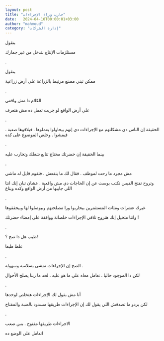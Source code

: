 ```yaml
---
layout: post
title: "حارب وراء الإجراءات"
date:   2024-04-10T00:00:01+03:00
author: "mahmoud"
category: "إدارة الشركات"
---
```



بتقول

مستلزمات الإنتاج بتدخل من غير جمارك

.

بتقول

ممكن تبني مصنع مرتبط بالزراعة على أرض زراعية

.

الكلام دا مش واقعي

على أرض الواقع لو جربت تعمل ده مش هتعرف

.

الحقيقة إن الناس دي مشكلتهم مع الإجراءات دي إنهم
بيحاولوا يعملوها . فيلاقوها صعبة . فيمشوا . وخلص الموضوع على كده

.

بينما الحقيقة إن حضرتك محتاج تتابع شغلك وتحارب
عليه

.

مش مجرد ما رحت لموظف . فقال لك ما ينفعش . فتقوم قايل له
ماشي

وتروح تفتح الفيس تكتب بوست عن إن الحاجات دي مش واقعية .
عشان تبان إنك انتا اللي جايبها من أرض الواقع وكده وبتاع

.

غيرك عشرات ومئات المستثمرين بيحاربوا ورا مصلحتهم
وبيوصلوا لها وبيحققوها

وانتا متخيل إنك هتروح تلاقي الإجراءات خلصانة وواقفة على
إمضاء حضرتك !

.

طيب هل دا صح ؟!

غلط طبعا

.

الصح إن الإجراءات تمشي بسلاسة وسهولة .

لكن دا الموجود حاليا . تعامل معاه على ما هو عليه . لحد
ما ربنا يصلح الأحوال

.

أنا مش بقول لك الإجراءات هتخلص لوحدها

لكن بردو ما تصدقش اللي يقول لك إن الإجراءات طريقها مسدود
بالضبة والمفتاح

.

الاجراءات طريقها مفتوح . بس صعب

اتعامل على الوضع ده
